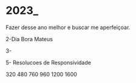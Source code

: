 # 2023_
Fazer desse ano melhor e buscar me aperfeiçoar.

2-Dia
Bora Mateus

3-

5- Resolucoes de Responsividade

320
480
760
960
1200
1600